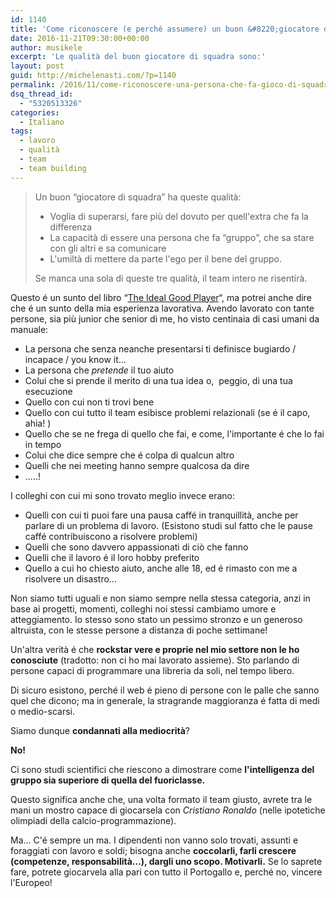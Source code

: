 ```yaml
---
id: 1140
title: 'Come riconoscere (e perché assumere) un buon &#8220;giocatore di squadra&#8221; '
date: 2016-11-21T09:30:00+00:00
author: musikele
excerpt: 'Le qualità del buon giocatore di squadra sono:'
layout: post
guid: http://michelenasti.com/?p=1140
permalink: /2016/11/come-riconoscere-una-persona-che-fa-gioco-di-squadra/
dsq_thread_id:
  - "5320513326"
categories:
  - Italiano
tags:
  - lavoro
  - qualità
  - team
  - team building
---
```

> Un buon &#8220;giocatore di squadra&#8221; ha queste qualità:
> 
>   * Voglia di superarsi, fare più del dovuto per quell'extra che fa la differenza
>   * La capacità di essere una persona che fa &#8220;gruppo&#8221;, che sa stare con gli altri e sa comunicare
>   * L'umiltà di mettere da parte l'ego per il bene del gruppo.&nbsp;
> 
> Se manca una sola di queste tre qualità, il team intero ne risentirà.&nbsp;

Questo é un sunto del libro &#8220;[The Ideal Good Player](http://blnk.to/e7821b80)&#8220;, ma potrei anche dire che é un sunto della mia esperienza lavorativa. Avendo lavorato con tante persone, sia più junior che senior di me, ho visto centinaia di casi umani da manuale:&nbsp;

  * La persona che senza neanche presentarsi ti definisce bugiardo / incapace / you know it...&nbsp;
  * La persona che _pretende_ il tuo aiuto&nbsp;
  * Colui che si prende il merito di una tua idea o, &nbsp;peggio, di una tua esecuzione&nbsp;
  * Quello con cui non ti trovi bene
  * Quello con cui tutto il team esibisce problemi relazionali (se é il capo, ahia! )&nbsp;
  * Quello che se ne frega di quello che fai, e come, l'importante é che lo fai in tempo
  * Colui che dice sempre che é colpa di qualcun altro&nbsp;
  * Quelli che nei meeting hanno sempre qualcosa da dire&nbsp;
  * .....!&nbsp;

I colleghi con cui mi sono trovato meglio invece erano:&nbsp;

  * Quelli con cui ti puoi fare una pausa caffé in tranquillità, anche per parlare di un problema di lavoro. (Esistono studi sul fatto che le pause caffé contribuiscono a risolvere problemi)&nbsp;
  * Quelli che sono davvero appassionati di ciò che fanno
  * Quelli che il lavoro é il loro hobby preferito&nbsp;
  * Quello a cui ho chiesto aiuto, anche alle 18, ed é rimasto con me a risolvere un disastro...&nbsp;

Non siamo tutti uguali e non siamo sempre nella stessa categoria, anzi in base ai progetti, momenti, colleghi noi stessi cambiamo umore e atteggiamento. Io stesso sono stato un pessimo stronzo e un generoso altruista, con le stesse persone a distanza di poche settimane! &nbsp;

Un'altra verità é che **rockstar vere e proprie nel mio settore non le ho conosciute** (tradotto: non ci ho mai lavorato assieme). Sto parlando di persone capaci di programmare una libreria da soli, nel tempo libero.

Di sicuro esistono, perché il web é pieno di persone con le palle che sanno quel che dicono; ma in generale, la stragrande maggioranza é fatta di medi o medio-scarsi.&nbsp;

Siamo dunque **condannati alla mediocrità**?&nbsp;

**No!**

Ci sono studi scientifici che riescono a dimostrare come **l'intelligenza del gruppo sia superiore di quella del fuoriclasse.**&nbsp;

Questo significa anche che, una volta formato il team giusto, avrete tra le mani un mostro capace di giocarsela con _Cristiano Ronaldo_ (nelle ipotetiche olimpiadi della calcio-programmazione).&nbsp;

Ma... C'é sempre un ma. I dipendenti non vanno solo trovati, assunti e foraggiati con lavoro e soldi; bisogna anche **coccolarli, farli crescere (competenze, responsabilità...), dargli uno scopo. Motivarli.** Se lo saprete fare, potrete giocarvela alla pari con tutto il Portogallo e, perché no, vincere l'Europeo!&nbsp;